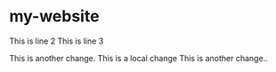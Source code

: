 # my-website
This is line 2
This is line 3

This is another change.
This is a local change
This is another change..
